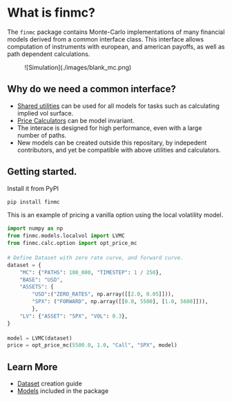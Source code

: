 # What is finmc?

The `finmc` package contains Monte-Carlo implementations of many financial models derived from a common interface class. This interface allows computation of instruments with european, and american payoffs, as well as path dependent calculations.

<figure markdown="1">
  ![Simulation](./images/blank_mc.png)
</figure>

## Why do we need a common interface?

 - [Shared utilities](./utilities.md) can be used for all models for tasks such as calculating implied vol surface.
 - [Price Calculators](./calculators.md) can be model invariant.
 - The interace is designed for high performance, even with a large number of paths.
 - New models can be created outside this repositary, by indepedent contributors, and yet be compatible with above utilities and calculators.


## Getting started.

Install it from PyPI

```bash
pip install finmc
```


This is an example of pricing a vanilla option using the local volatility model.

```py
import numpy as np
from finmc.models.localvol import LVMC
from finmc.calc.option import opt_price_mc

# Define Dataset with zero rate curve, and forward curve.
dataset = {
    "MC": {"PATHS": 100_000, "TIMESTEP": 1 / 250},
    "BASE": "USD",
    "ASSETS": {
        "USD":("ZERO_RATES", np.array([[2.0, 0.05]])),
        "SPX": ("FORWARD", np.array([[0.0, 5500], [1.0, 5600]])),
        },
    "LV": {"ASSET": "SPX", "VOL": 0.3},
}

model = LVMC(dataset)
price = opt_price_mc(5500.0, 1.0, "Call", "SPX", model)
```

## Learn More
- [Dataset](./dataset.md) creation guide
- [Models](./models/heston.md) included in the package